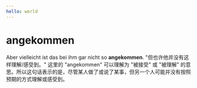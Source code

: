```yaml
---
hello: world
---
```


<style module>
.button {
  color: red;
  font-weight: bold;
}
</style>
# angekommen
Aber vielleicht ist das bei ihm gar nicht so **angekommen**.
"但也许他并没有这样理解/感受到。"
这里的 "angekommen" 可以理解为 "被接受" 或 "被理解" 的意思。所以这句话表示的是，尽管某人做了或说了某事，但另一个人可能并没有按照预期的方式理解或感受到。
